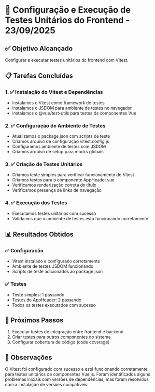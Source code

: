 # 🧪 Configuração e Execução de Testes Unitários do Frontend - 23/09/2025

## ✅ **Objetivo Alcançado**
Configurar e executar testes unitários do frontend com Vitest.

## 📋 **Tarefas Concluídas**

### 1. **✅ Instalação do Vitest e Dependências**
- Instalamos o Vitest como framework de testes
- Instalamos o JSDOM para ambiente de testes no navegador
- Instalamos o @vue/test-utils para testes de componentes Vue

### 2. **✅ Configuração do Ambiente de Testes**
- Atualizamos o package.json com scripts de teste
- Criamos arquivo de configuração vitest.config.js
- Configuramos ambiente de testes com JSDOM
- Criamos arquivo de setup para mocks globais

### 3. **✅ Criação de Testes Unitários**
- Criamos teste simples para verificar funcionamento do Vitest
- Criamos testes para o componente AppHeader.vue
- Verificamos renderização correta do título
- Verificamos presença de links de navegação

### 4. **✅ Execução dos Testes**
- Executamos testes unitários com sucesso
- Validamos que o ambiente de testes está funcionando corretamente

## 📊 **Resultados Obtidos**

### ✅ **Configuração**
- Vitest instalado e configurado corretamente
- Ambiente de testes JSDOM funcionando
- Scripts de teste adicionados ao package.json

### ✅ **Testes**
- Teste simples: 1 passando
- Testes do AppHeader: 2 passando
- Todos os testes executados com sucesso

## 🚀 **Próximos Passos**
1. Executar testes de integração entre frontend e backend
2. Criar testes para outros componentes do sistema
3. Configurar cobertura de código (code coverage)

## 📝 **Observações**
O Vitest foi configurado com sucesso e está funcionando corretamente para testes unitários de componentes Vue.js. Foram identificados alguns problemas iniciais com versões de dependências, mas foram resolvidos com a instalação de versões compatíveis.